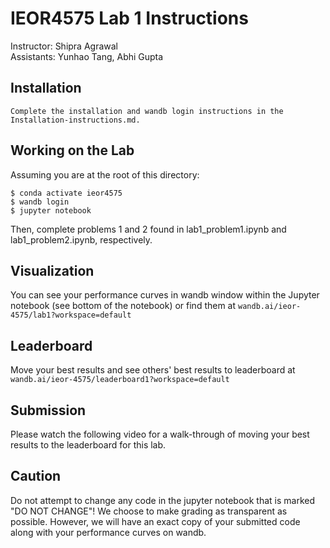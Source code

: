# IEOR4575 Lab 1 Instructions
Instructor: Shipra Agrawal\
Assistants: Yunhao Tang, Abhi Gupta

## Installation
```
Complete the installation and wandb login instructions in the Installation-instructions.md.
```

## Working on the Lab
Assuming you are at the root of this directory:
```
$ conda activate ieor4575
$ wandb login
$ jupyter notebook
```
Then, complete problems 1 and 2 found in lab1_problem1.ipynb and lab1_problem2.ipynb, respectively.

## Visualization
You can see your performance curves in wandb window within the Jupyter notebook (see bottom of the notebook) or find them at ```wandb.ai/ieor-4575/lab1?workspace=default```

## Leaderboard
Move your best results and see others' best results to leaderboard at ```wandb.ai/ieor-4575/leaderboard1?workspace=default```

## Submission
Please watch the following video for a walk-through of moving your best results to the leaderboard for this lab.

## Caution
Do not attempt to change any code in the jupyter notebook that is marked "DO NOT CHANGE"! We choose to make grading as transparent as possible. However, we will have an exact copy of your submitted code along with your performance curves on wandb.
